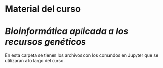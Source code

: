 # Material del curso 
# *Bioinformática aplicada a los recursos genéticos*
En esta carpeta se tienen los archivos con los comandos en Jupyter que se utilizarán a lo largo del curso.
